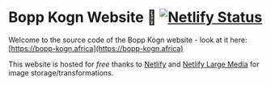 # Bopp Kogn Website 🎉 [![Netlify Status](https://api.netlify.com/api/v1/badges/a59f3393-4a30-47bd-b866-911553d6b7d2/deploy-status)](https://app.netlify.com/sites/boppkogn-website/deploys)
Welcome to the source code of the Bopp Kogn website - look at it here: [https://bopp-kogn.africa](https://bopp-kogn.africa)

This website is hosted for *free* thanks to [Netlify](https://netlify.com) and [Netlify Large Media](https://www.netlify.com/products/large-media/) for image storage/transformations.
